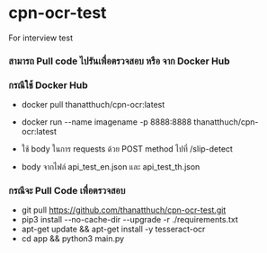 # cpn-ocr-test
For interview test

### สามารถ Pull code ไปรันเพื่อตรวจสอบ หรือ จาก Docker Hub 

### กรณีใช้ Docker Hub
 - docker pull thanatthuch/cpn-ocr:latest
 - docker run --name imagename -p 8888:8888 thanatthuch/cpn-ocr:latest

 - ใช้ body ในการ requests ด้วย POST method ไปที่ /slip-detect
 - body จากไฟล์ api_test_en.json และ api_test_th.json

### กรณีจะ Pull Code เพื่อตรวจสอบ
 - git pull https://github.com/thanatthuch/cpn-ocr-test.git
 - pip3 install --no-cache-dir --upgrade -r ./requirements.txt
 - apt-get update && apt-get install -y tesseract-ocr
 - cd app && python3 main.py
